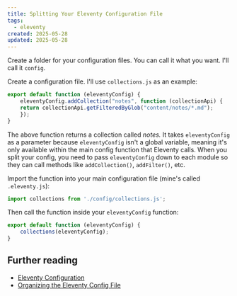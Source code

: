 ```yaml
---
title: Splitting Your Eleventy Configuration File
tags:
  - eleventy
created: 2025-05-28
updated: 2025-05-28
---
```


Create a folder for your configuration files. You can call it what you want. I'll call it `config`.

Create a configuration file. I'll use `collections.js` as an example:

```js
export default function (eleventyConfig) {
	eleventyConfig.addCollection("notes", function (collectionApi) {
	return collectionApi.getFilteredByGlob("content/notes/*.md");
	});
}
```

The above function returns a collection called *notes.* It takes `eleventyConfig` as a parameter because `eleventyConfig` isn't a global variable, meaning it's only available within the main config function that Eleventy calls. When you split your config, you need to pass `eleventyConfig` down to each module so they can call methods like `addCollection()`, `addFilter()`, etc.

Import the function into your main configuration file (mine's called `.eleventy.js`):

```js
import collections from './config/collections.js';
```

Then call the function inside your `eleventyConfig` function:

```js
export default function (eleventyConfig) {
	collections(eleventyConfig);
}
```

## Further reading

- [Eleventy Configuration](https://www.11ty.dev/docs/config/)
- [Organizing the Eleventy Config File](https://www.lenesaile.com/en/blog/organizing-the-eleventy-config-file/)
